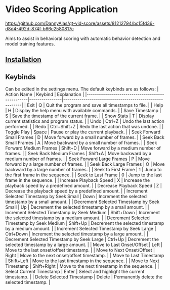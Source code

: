 # Video Scoring Application
https://github.com/DannyAlas/qt-vid-score/assets/81212794/bc15fd36-d8d4-492d-874f-b66c2580817c

Aims to assist in behavioral scoring with automatic behavior detection and model training features.

## [Installation](https://github.com/DannyAlas/qt-vid-score/wiki/Install-The-Video-Scoring-Application)

## Keybinds
Can be edited in the settings menu. The default keybinds are as follows:
| Action Name                                     | Keybind        | Explanation                                             |
|-------------------------------------------------|----------------|---------------------------------------------------------|
| Exit                                            | Q              | Quit the program and save all timestamps to file.       |
| Help                                            | H              | Display the help menu with available commands.          |
| Save Timestamp                                  | S              | Save the timestamp of the current frame.                |
| Show Stats                                      | T              | Display current statistics and program status.          |
| Undo                                            | Ctrl+Z         | Undo the last action performed.                         |
| Redo                                            | Ctrl+Shift+Z   | Redo the last action that was undone.                   |
| Toggle Play                                     | Space          | Pause or play the current playback.                     |
| Seek Forward Small Frames                       | D              | Move forward by a small number of frames.               |
| Seek Back Small Frames                          | A              | Move backward by a small number of frames.              |
| Seek Forward Medium Frames                      | Shift+D        | Move forward by a medium number of frames.              |
| Seek Back Medium Frames                         | Shift+A        | Move backward by a medium number of frames.             |
| Seek Forward Large Frames                       | P              | Move forward by a large number of frames.               |
| Seek Back Large Frames                          | O              | Move backward by a large number of frames.              |
| Seek to First Frame                             | 1              | Jump to the first frame in the sequence.                |
| Seek to Last Frame                              | 0              | Jump to the last frame in the sequence.                 |
| Increase Playback Speed                         | X              | Increase the playback speed by a predefined amount.     |
| Decrease Playback Speed                         | Z              | Decrease the playback speed by a predefined amount.     |
| Increment Selected Timestamp by Seek Small      | Down           | Increment the selected timestamp by a small amount.     |
| Decrement Selected Timestamp by Seek Small      | Up             | Decrement the selected timestamp by a small amount.     |
| Increment Selected Timestamp by Seek Medium     | Shift+Down     | Increment the selected timestamp by a medium amount.    |
| Decrement Selected Timestamp by Seek Medium     | Shift+Up       | Decrement the selected timestamp by a medium amount.    |
| Increment Selected Timestamp by Seek Large      | Ctrl+Down      | Increment the selected timestamp by a large amount.     |
| Decrement Selected Timestamp by Seek Large      | Ctrl+Up        | Decrement the selected timestamp by a large amount.     |
| Move to Last Onset/Offset                       | Left           | Move to the last onset/offset timestamp.                |
| Move to Next Onset/Offset                       | Right          | Move to the next onset/offset timestamp.                |
| Move to Last Timestamp                          | Shift+Left     | Move to the last timestamp in the sequence.             |
| Move to Next Timestamp                          | Shift+Right    | Move to the next timestamp in the sequence.             |
| Select Current Timestamp                        | Enter          | Select and highlight the current timestamp.             |
| Delete Selected Timestamp                       | Delete         | Permanently delete the selected timestamp.              |
